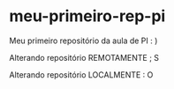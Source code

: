 # meu-primeiro-rep-pi
Meu primeiro repositório da aula de PI : )

Alterando repositório REMOTAMENTE ; S

Alterando repositório LOCALMENTE : O 